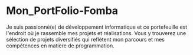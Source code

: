 # Mon_PortFolio-Fomba
Je suis passionné(e) de développement informatique et ce portefeuille est l'endroit où je rassemble mes projets et réalisations. Vous y trouverez une sélection de projets diversifiés qui reflètent mon parcours et mes compétences en matière de programmation.

